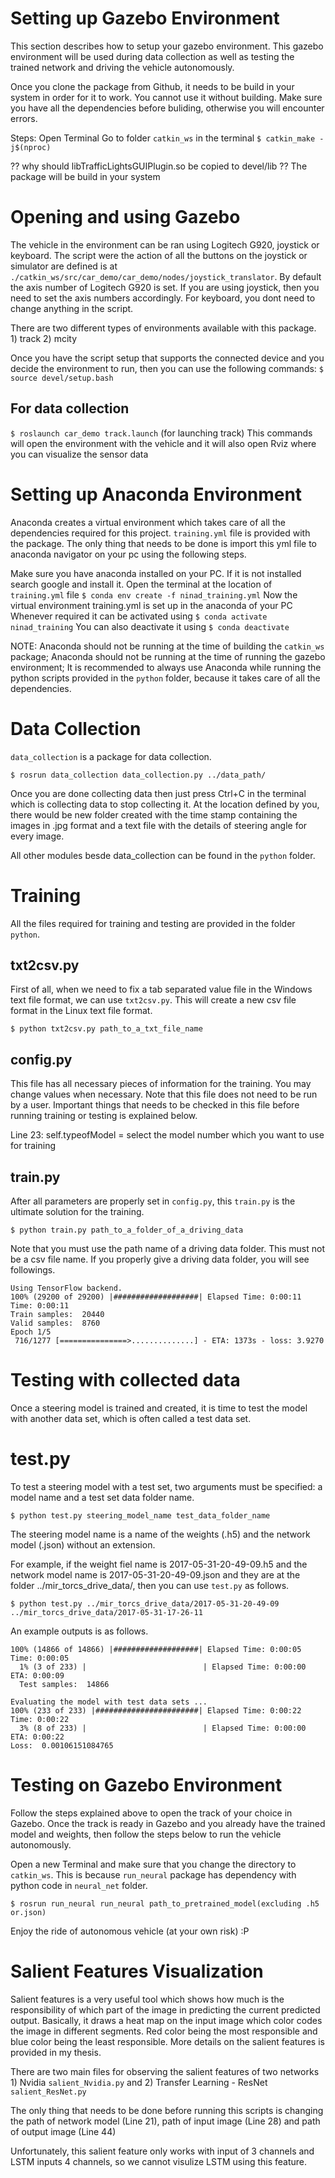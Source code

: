 # Setting up Gazebo Environment

This section describes how to setup your gazebo environment. This gazebo environment will be used during data collection as well as testing the trained network and driving the vehicle autonomously.

Once you clone the package from Github, it needs to be build in your system in order for it to work. You cannot use it without building. Make sure you have all the dependencies before buliding, otherwise you will encounter errors.

Steps:
Open Terminal
Go to folder `catkin_ws` in the terminal
``$ catkin_make -j$(nproc)``

?? why should libTrafficLightsGUIPlugin.so be copied to devel/lib ?? 
The package will be build in your system


# Opening and using Gazebo

The vehicle in the environment can be ran using Logitech G920, joystick or keyboard. The script were the action of all the buttons on the joystick or simulator are defined is at `./catkin_ws/src/car_demo/car_demo/nodes/joystick_translator`. By default the axis number of Logitech G920 is set. If you are using joystick, then you need to set the axis numbers accordingly. For keyboard, you dont need to change anything in the script.

There are two different types of environments available with this package. 1) track 2) mcity

Once you have the script setup that supports the connected device and you decide the environment to run, then you can use the following commands:
``$ source devel/setup.bash``

## For data collection
``$ roslaunch car_demo track.launch`` (for launching track)
This commands will open the environment with the vehicle and it will also open Rviz where you can visualize the sensor data


# Setting up Anaconda Environment

Anaconda creates a virtual environment which takes care of all the dependencies required for this project. `training.yml` file is provided with the package. The only thing that needs to be done is import this yml file to anaconda navigator on your pc using the following steps.

Make sure you have anaconda installed on your PC. If it is not installed search google and install it.
Open the terminal at the location of `training.yml` file
``$ conda env create -f ninad_training.yml``
Now the virtual environment training.yml is set up in the anaconda of your PC
Whenever required it can be activated using ``$ conda activate ninad_training``
You can also deactivate it using ``$ conda deactivate``

NOTE: Anaconda should not be running at the time of building the `catkin_ws` package; Anaconda should not be running at the time of running the gazebo environment; It is recommended to always use Anaconda while running the python scripts provided in the `python` folder, because it takes care of all the dependencies. 


# Data Collection

 `data_collection` is a package for data collection. 
 
 ``$ rosrun data_collection data_collection.py ../data_path/``

Once you are done collecting data then just press Ctrl+C in the terminal which is collecting data to stop collecting it. At the location defined by you, there would be new folder created with the time stamp containing the images in .jpg format and a text file with the details of steering angle for every image.

All other modules besde data_collection can be found in the `python` folder.

# Training

All the files required for training and testing are provided in the folder `python`.

## txt2csv.py

First of all, when we need to fix a tab separated value file in the Windows text file format, we can use ``txt2csv.py``. This will create a new csv file format in the Linux text file format.

``$ python txt2csv.py path_to_a_txt_file_name``

## config.py

This file has all necessary pieces of information for the training. You may change values when necessary. Note that this file does not need to be run by a user. Important things that needs to be checked in this file before running training or testing is explained below.

Line 23: self.typeofModel = select the model number which you want to use for training

## train.py

After all parameters are properly set in ``config.py``, this ``train.py`` is the ultimate solution for the training. 

``$ python train.py path_to_a_folder_of_a_driving_data``

Note that you must use the path name of a driving data folder. This must not be a csv file name.
If you properly give a driving data folder, you will see followings.

```
Using TensorFlow backend.
100% (29200 of 29200) |###################| Elapsed Time: 0:00:11 Time: 0:00:11
Train samples:  20440
Valid samples:  8760
Epoch 1/5
 716/1277 [===============>..............] - ETA: 1373s - loss: 3.9270 
```


# Testing with collected data

Once a steering model is trained and created, it is time to test the model with another data set, which is often called a test data set.

# test.py

To test a steering model with a test set, two arguments must be specified: a model name and a test set data folder name.

``$ python test.py steering_model_name test_data_folder_name``

The steering model name is a name of the weights (.h5) and the network model (.json) without an extension.

For example, if the weight fiel name is 2017-05-31-20-49-09.h5 and the network model name is 2017-05-31-20-49-09.json and they are at the folder ../mir_torcs_drive_data/, then you can use ``test.py`` as follows.

``$ python test.py ../mir_torcs_drive_data/2017-05-31-20-49-09 ../mir_torcs_drive_data/2017-05-31-17-26-11``

An example outputs is as follows.

```
100% (14866 of 14866) |###################| Elapsed Time: 0:00:05 Time: 0:00:05
  1% (3 of 233) |                          | Elapsed Time: 0:00:00 ETA: 0:00:09
  Test samples:  14866

Evaluating the model with test data sets ...
100% (233 of 233) |#######################| Elapsed Time: 0:00:22 Time: 0:00:22
  3% (8 of 233) |                          | Elapsed Time: 0:00:00 ETA: 0:00:22
Loss:  0.00106151084765
```


# Testing on Gazebo Environment

Follow the steps explained above to open the track of your choice in Gazebo. Once the track is ready in Gazebo and you already have the trained model and weights, then follow the steps below to run the vehicle autonomously.

Open a new Terminal and make sure that you change the directory to `catkin_ws`. This is because `run_neural` package has dependency with python code in `neural_net` folder.

``$ rosrun run_neural run_neural path_to_pretrained_model(excluding .h5 or.json)`` 

Enjoy the ride of autonomous vehicle (at your own risk) :P


# Salient Features Visualization

Salient features is a very useful tool which shows how much is the responsibility of which part of the image in predicting the current predicted output. Basically, it draws a heat map on the input image which color codes the image in different segments. Red color being the most responsible and blue color being the least responsible. More details on the salient features is provided in my thesis.

There are two main files for observing the salient features of two networks 1) Nvidia `salient_Nvidia.py` and 2) Transfer Learning - ResNet `salient_ResNet.py`

The only thing that needs to be done before running this scripts is changing the path of network model (Line 21), path of input image (Line 28) and path of output image (Line 44)

Unfortunately, this salient feature only works with input of 3 channels and LSTM inputs 4 channels, so we cannot visulize LSTM using this feature.
